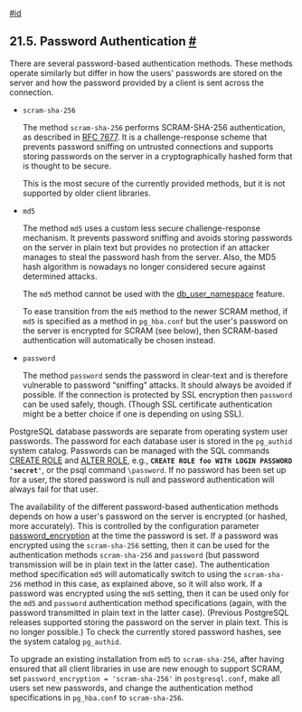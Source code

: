 [#id](#AUTH-PASSWORD)

## 21.5. Password Authentication [#](#AUTH-PASSWORD)

There are several password-based authentication methods. These methods operate similarly but differ in how the users' passwords are stored on the server and how the password provided by a client is sent across the connection.

- `scram-sha-256`

  The method `scram-sha-256` performs SCRAM-SHA-256 authentication, as described in [RFC 7677](https://tools.ietf.org/html/rfc7677). It is a challenge-response scheme that prevents password sniffing on untrusted connections and supports storing passwords on the server in a cryptographically hashed form that is thought to be secure.

  This is the most secure of the currently provided methods, but it is not supported by older client libraries.

- `md5`

  The method `md5` uses a custom less secure challenge-response mechanism. It prevents password sniffing and avoids storing passwords on the server in plain text but provides no protection if an attacker manages to steal the password hash from the server. Also, the MD5 hash algorithm is nowadays no longer considered secure against determined attacks.

  The `md5` method cannot be used with the [db_user_namespace](runtime-config-connection#GUC-DB-USER-NAMESPACE) feature.

  To ease transition from the `md5` method to the newer SCRAM method, if `md5` is specified as a method in `pg_hba.conf` but the user's password on the server is encrypted for SCRAM (see below), then SCRAM-based authentication will automatically be chosen instead.

- `password`

  The method `password` sends the password in clear-text and is therefore vulnerable to password “sniffing” attacks. It should always be avoided if possible. If the connection is protected by SSL encryption then `password` can be used safely, though. (Though SSL certificate authentication might be a better choice if one is depending on using SSL).

PostgreSQL database passwords are separate from operating system user passwords. The password for each database user is stored in the `pg_authid` system catalog. Passwords can be managed with the SQL commands [CREATE ROLE](sql-createrole) and [ALTER ROLE](sql-alterrole), e.g., **`CREATE ROLE foo WITH LOGIN PASSWORD 'secret'`**, or the psql command `\password`. If no password has been set up for a user, the stored password is null and password authentication will always fail for that user.

The availability of the different password-based authentication methods depends on how a user's password on the server is encrypted (or hashed, more accurately). This is controlled by the configuration parameter [password_encryption](runtime-config-connection#GUC-PASSWORD-ENCRYPTION) at the time the password is set. If a password was encrypted using the `scram-sha-256` setting, then it can be used for the authentication methods `scram-sha-256` and `password` (but password transmission will be in plain text in the latter case). The authentication method specification `md5` will automatically switch to using the `scram-sha-256` method in this case, as explained above, so it will also work. If a password was encrypted using the `md5` setting, then it can be used only for the `md5` and `password` authentication method specifications (again, with the password transmitted in plain text in the latter case). (Previous PostgreSQL releases supported storing the password on the server in plain text. This is no longer possible.) To check the currently stored password hashes, see the system catalog `pg_authid`.

To upgrade an existing installation from `md5` to `scram-sha-256`, after having ensured that all client libraries in use are new enough to support SCRAM, set `password_encryption = 'scram-sha-256'` in `postgresql.conf`, make all users set new passwords, and change the authentication method specifications in `pg_hba.conf` to `scram-sha-256`.
